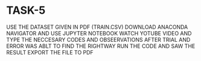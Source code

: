# TASK-5
USE THE DATASET GIVEN IN PDF (TRAIN.CSV)
DOWNLOAD ANACONDA NAVIGATOR AND USE JUPYTER NOTEBOOK 
WATCH YOTUBE VIDEO AND TYPE THE NECCESARY CODES AND OBSEERVATIONS
AFTER TRIAL AND ERROR WAS ABLT TO FIND THE RIGHTWAY
RUN THE CODE AND SAW THE RESULT
EXPORT THE FILE TO PDF
